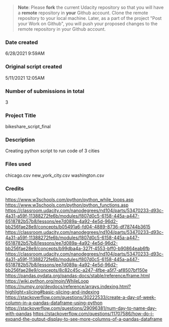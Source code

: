 >**Note**: Please **fork** the current Udacity repository so that you will have a **remote** repository in **your** Github account. Clone the remote repository to your local machine. Later, as a part of the project "Post your Work on Github", you will push your proposed changes to the remote repository in your Github account.

### Date created
6/28/2021 9:59AM
### Original script created
5/11/2021 12:05AM

### Number of submissions in total
3

### Project Title
bikeshare_script_final

### Description
Creating python script to run code of 3 cities

### Files used
chicago.csv
new_york_city.csv
washington.csv

### Credits
https://www.w3schools.com/python/python_while_loops.asp
https://www.w3schools.com/python/python_functions.asp
https://classroom.udacity.com/nanodegrees/nd104/parts/53470233-d93c-4a31-a59f-11388272fe6b/modules/f807d0c5-6158-445a-a447-6518782b57b8/lessons/ee7d089a-4a92-4e5d-96d2-bb256fae28e9/concepts/b05491a6-fd04-4889-8736-df78744b3615
https://classroom.udacity.com/nanodegrees/nd104/parts/53470233-d93c-4a31-a59f-11388272fe6b/modules/f807d0c5-6158-445a-a447-6518782b57b8/lessons/ee7d089a-4a92-4e5d-96d2-bb256fae28e9/concepts/b99dba4a-327f-4553-bff0-b90864eab6fb
https://classroom.udacity.com/nanodegrees/nd104/parts/53470233-d93c-4a31-a59f-11388272fe6b/modules/f807d0c5-6158-445a-a447-6518782b57b8/lessons/ee7d089a-4a92-4e5d-96d2-bb256fae28e9/concepts/8c82c45c-a247-4fbe-a5f7-af8507bf150e
https://pandas.pydata.org/pandas-docs/stable/reference/frame.html
https://wiki.python.org/moin/WhileLoop
https://numpy.org/devdocs/reference/arrays.indexing.html?highlight=slicing#basic-slicing-and-indexing
https://stackoverflow.com/questions/30222533/create-a-day-of-week-column-in-a-pandas-dataframe-using-python
https://stackoverflow.com/questions/29096381/num-day-to-name-day-with-pandas
https://stackoverflow.com/questions/11707586/how-do-i-expand-the-output-display-to-see-more-columns-of-a-pandas-dataframe
